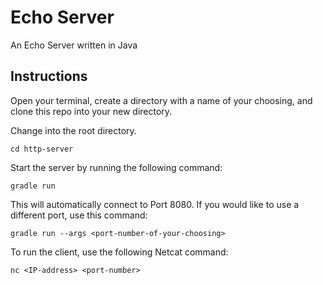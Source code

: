 # Echo Server

An Echo Server written in Java

## Instructions

Open your terminal, create a directory with a name of your choosing, and clone this repo into your new directory.

Change into the root directory.

`cd http-server`

Start the server by running the following command:

`gradle run`

This will automatically connect to Port 8080. If you would like to use a different port, use this command: 

`gradle run --args <port-number-of-your-choosing>`

To run the client, use the following Netcat command:

`nc <IP-address> <port-number>`





